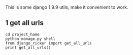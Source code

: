 
This is some django 1.9.9 utils, make it convenient to work.  


## 1 get all urls


```shell
cd project_home
python manage.py shell
from django_ricker import get_all_urls
print get_all_urls()

```